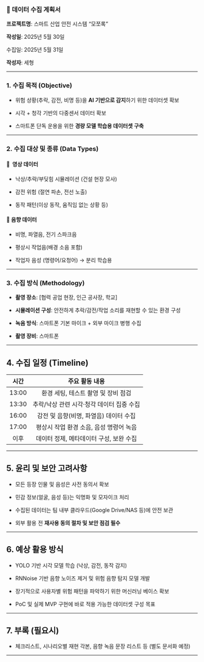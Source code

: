 ### 📄 데이터 수집 계획서  

**프로젝트명**: 스마트 산업 안전 시스템 “모쪼록”  

**작성일**: 2025년 5월 30일  

수집일: 2025년 5월 31일

**작성자**: 세형

---
### **1.** **수집 목적 (Objective)**

- 위험 상황(추락, 감전, 비명 등)을 **AI 기반으로 감지**하기 위한 데이터셋 확보
    
- 시각 + 청각 기반의 다중센서 데이터 확보
    
- 스마트폰 단독 운용을 위한 **경량 모델 학습용 데이터셋 구축**

---
### **2.** **수집 대상 및 종류 (Data Types)**


#### **🔹**  **영상 데이터**

- 낙상/추락/부딪힘 시뮬레이션 (건설 현장 모사)
    
- 감전 위험 (절연 파손, 전선 노출)
    
- 동작 패턴(이상 동작, 움직임 없는 상황 등)
    


#### **🔹** **음향 데이터**

- 비명, 파열음, 전기 스파크음
    
- 평상시 작업음(배경 소음 포함)
    
- 작업자 음성 (명령어/요청어) → 분리 학습용


---

### **3.** **수집 방식 (Methodology)**

- **촬영 장소**: [협력 공업 현장, 인근 공사장, 학교]
    
- **시뮬레이션 구성**: 안전하게 추락/감전/작업 소리를 재현할 수 있는 환경 구성
    
- **녹음 방식**: 스마트폰 기본 마이크 + 외부 마이크 병행 수집
    
- **촬영 장비**: 스마트폰 


---

## 4. 수집 일정 (Timeline)

  
|  시간   |         주요 활동 내용         |
| :---: | :----------------------: |
| 13:00 |  환경 세팅, 테스트 촬영 및 장비 점검   |
| 13:30 | 추락/낙상 관련 시각·청각 데이터 집중 수집 |
| 16:00 | 감전 및 음향(비명, 파열음) 데이터 수집  |
| 17:00 | 평상시 작업 환경 소음, 음성 명령어 녹음  |
|  이후   | 데이터 정제, 메타데이터 구성, 보완 수집  |
  

---

## 5. 윤리 및 보안 고려사항

  

- 모든 등장 인물 및 음성은 사전 동의서 확보

- 민감 정보(얼굴, 음성 등)는 익명화 및 모자이크 처리

- 수집된 데이터는 팀 내부 클라우드(Google Drive/NAS 등)에 안전 보관

- 외부 활용 전 **재사용 동의 절차 및 보안 점검 필수**

  

---

## 6. 예상 활용 방식

  

- YOLO 기반 시각 모델 학습 (낙상, 감전, 동작 감지)

- RNNoise 기반 음향 노이즈 제거 및 위험 음향 탐지 모델 개발

- 장기적으로 사용자별 위험 패턴을 파악하기 위한 머신러닝 베이스 확보

- PoC 및 실제 MVP 구현에 바로 적용 가능한 데이터셋 구성 목표


---

## 7. 부록 (필요시)

  

- 체크리스트, 시나리오별 재현 각본, 음향 녹음 문장 리스트 등 (별도 문서화 예정)

  

---